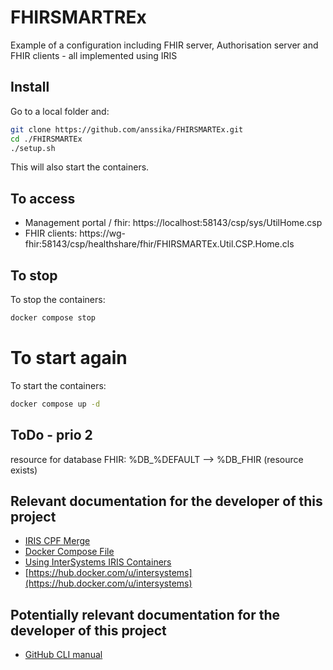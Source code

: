 # FHIRSMARTREx
Example of a configuration including FHIR server, Authorisation server and FHIR clients - all implemented using IRIS

## Install

Go to a local folder and:
```bash
git clone https://github.com/anssika/FHIRSMARTEx.git
cd ./FHIRSMARTEx
./setup.sh
```
This will also start the containers.

## To access

- Management portal / fhir: https://localhost:58143/csp/sys/UtilHome.csp
- FHIR clients: https://wg-fhir:58143/csp/healthshare/fhir/FHIRSMARTEx.Util.CSP.Home.cls

## To stop

To stop the containers:
```bash
docker compose stop
```
# To start again

To start the containers:
```bash
docker compose up -d
```

## ToDo - prio 2

resource for database FHIR: %DB_%DEFAULT --> %DB_FHIR (resource exists)

## Relevant documentation for the developer of this project
* [IRIS CPF Merge](https://docs.intersystems.com/irisforhealthlatest/csp/docbook/DocBook.UI.Page.cls?KEY=ACMF#ACMF_iris_customizing_useful_action)
* [Docker Compose File](https://docs.docker.com/compose/compose-file/)
* [Using InterSystems IRIS Containers](https://docs.intersystems.com/irisforhealthlatest/csp/docbook/DocBook.UI.Page.cls?KEY=ADOCK#ADOCK_iris)
* [https://hub.docker.com/u/intersystems](https://hub.docker.com/u/intersystems)

## Potentially relevant documentation for the developer of this project
* [GitHub CLI manual](https://cli.github.com/manual/)

